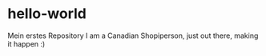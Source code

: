 # hello-world
Mein erstes Repository 
I am a Canadian Shopiperson, just out there, making it happen :)
